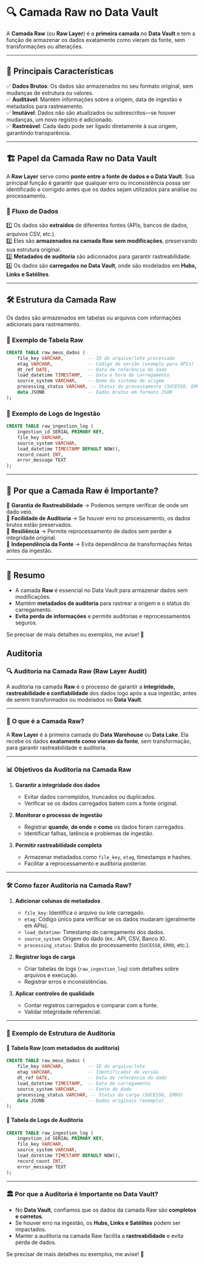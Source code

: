# 🔍 **Camada Raw no Data Vault**  

A **Camada Raw** (ou **Raw Layer**) é a **primeira camada** no **Data Vault** e tem a função de armazenar os dados exatamente como vieram da fonte, sem transformações ou alterações.  

---

## 📌 **Principais Características**
✅ **Dados Brutos**: Os dados são armazenados no seu formato original, sem mudanças de estrutura ou valores.  
✅ **Auditável**: Mantém informações sobre a origem, data de ingestão e metadados para rastreamento.  
✅ **Imutável**: Dados não são atualizados ou sobrescritos—se houver mudanças, um novo registro é adicionado.  
✅ **Rastreável**: Cada dado pode ser ligado diretamente à sua origem, garantindo transparência.  

---

## 🏗 **Papel da Camada Raw no Data Vault**  
A **Raw Layer** serve como **ponte entre a fonte de dados e o Data Vault**. Sua principal função é garantir que qualquer erro ou inconsistência possa ser identificado e corrigido antes que os dados sejam utilizados para análise ou processamento.  

### 🔄 **Fluxo de Dados**  
1️⃣ Os dados são **extraídos** de diferentes fontes (APIs, bancos de dados, arquivos CSV, etc.).  
2️⃣ Eles são **armazenados na camada Raw** **sem modificações**, preservando sua estrutura original.  
3️⃣ **Metadados de auditoria** são adicionados para garantir rastreabilidade.  
4️⃣ Os dados são **carregados no Data Vault**, onde são modelados em **Hubs, Links e Satélites**.  

---

## 🛠 **Estrutura da Camada Raw**  
Os dados são armazenados em tabelas ou arquivos com informações adicionais para rastreamento.  

### 📁 **Exemplo de Tabela Raw**  
```sql
CREATE TABLE raw_meus_dados (
    file_key VARCHAR,         -- ID do arquivo/lote processado
    etag VARCHAR,             -- Código de versão (exemplo para APIs)
    dt_ref DATE,              -- Data de referência do dado
    load_datetime TIMESTAMP,  -- Data e hora do carregamento
    source_system VARCHAR,    -- Nome do sistema de origem
    processing_status VARCHAR, -- Status do processamento (SUCESSO, ERRO)
    data JSONB                -- Dados brutos em formato JSON
);
```

### 📜 **Exemplo de Logs de Ingestão**  
```sql
CREATE TABLE raw_ingestion_log (
    ingestion_id SERIAL PRIMARY KEY,
    file_key VARCHAR,
    source_system VARCHAR,
    load_datetime TIMESTAMP DEFAULT NOW(),
    record_count INT,
    error_message TEXT
);
```

---

## 🎯 **Por que a Camada Raw é Importante?**  
🔹 **Garantia de Rastreabilidade** → Podemos sempre verificar de onde um dado veio.  
🔹 **Facilidade de Auditoria** → Se houver erro no processamento, os dados brutos estão preservados.  
🔹 **Resiliência** → Permite reprocessamento de dados sem perder a integridade original.  
🔹 **Independência da Fonte** → Evita dependência de transformações feitas antes da ingestão.  

---

## 🚀 **Resumo**  
- A camada **Raw** é essencial no Data Vault para armazenar dados sem modificações.  
- Mantém **metadados de auditoria** para rastrear a origem e o status do carregamento.  
- **Evita perda de informações** e permite auditorias e reprocessamentos seguros.  

Se precisar de mais detalhes ou exemplos, me avise! 🚀


## Auditoria 

### 🔍 **Auditoria na Camada Raw (Raw Layer Audit)**  

A auditoria na camada **Raw** é o processo de garantir a **integridade, rastreabilidade e confiabilidade** dos dados logo após a sua ingestão, antes de serem transformados ou modelados no **Data Vault**.  

---

### 📂 **O que é a Camada Raw?**
A **Raw Layer** é a primeira camada do **Data Warehouse** ou **Data Lake**. Ela recebe os dados **exatamente como vieram da fonte**, sem transformação, para garantir rastreabilidade e auditoria.

---

### 📊 **Objetivos da Auditoria na Camada Raw**
1. **Garantir a integridade dos dados**  
   - Evitar dados corrompidos, truncados ou duplicados.  
   - Verificar se os dados carregados batem com a fonte original.  

2. **Monitorar o processo de ingestão**  
   - Registrar **quando**, **de onde** e **como** os dados foram carregados.  
   - Identificar falhas, latência e problemas de ingestão.  

3. **Permitir rastreabilidade completa**  
   - Armazenar metadados como `file_key`, `etag`, timestamps e hashes.  
   - Facilitar a reprocessamento e auditoria posterior.  

---

### 🛠 **Como fazer Auditoria na Camada Raw?**
1. **Adicionar colunas de metadados**  
   - `file_key`: Identifica o arquivo ou lote carregado.  
   - `etag`: Código único para verificar se os dados mudaram (geralmente em APIs).  
   - `load_datetime`: Timestamp do carregamento dos dados.  
   - `source_system`: Origem do dado (ex.: API, CSV, Banco X).  
   - `processing_status`: Status do processamento (`SUCESSO`, `ERRO`, etc.).  

2. **Registrar logs de carga**  
   - Criar tabelas de logs (`raw_ingestion_log`) com detalhes sobre arquivos e execução.  
   - Registrar erros e inconsistências.  

3. **Aplicar controles de qualidade**  
   - Contar registros carregados e comparar com a fonte.  
   - Validar integridade referencial.  

---

### 🎯 **Exemplo de Estrutura de Auditoria**
#### 📁 **Tabela Raw (com metadados de auditoria)**  
```sql
CREATE TABLE raw_meus_dados (
    file_key VARCHAR,         -- ID do arquivo/lote
    etag VARCHAR,             -- Identificador de versão
    dt_ref DATE,              -- Data de referência do dado
    load_datetime TIMESTAMP,  -- Data de carregamento
    source_system VARCHAR,    -- Fonte do dado
    processing_status VARCHAR, -- Status da carga (SUCESSO, ERRO)
    data JSONB                -- Dados originais (exemplo)
);
```
#### 📜 **Tabela de Logs de Auditoria**
```sql
CREATE TABLE raw_ingestion_log (
    ingestion_id SERIAL PRIMARY KEY,
    file_key VARCHAR,
    source_system VARCHAR,
    load_datetime TIMESTAMP DEFAULT NOW(),
    record_count INT,
    error_message TEXT
);
```

---

### 🏛 **Por que a Auditoria é Importante no Data Vault?**
- No **Data Vault**, confiamos que os dados da camada Raw são **completos e corretos**.  
- Se houver erro na ingestão, os **Hubs, Links e Satélites** podem ser impactados.  
- Manter a auditoria na camada Raw facilita a **rastreabilidade** e evita perda de dados.  

Se precisar de mais detalhes ou exemplos, me avise! 🚀
